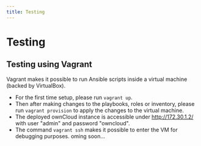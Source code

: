 ```yaml
---
title: Testing
---
```


# Testing

## Testing using Vagrant

Vagrant makes it possible to run Ansible scripts inside a virtual machine (backed by VirtualBox).

- For the first time setup, please run `vagrant up`.
- Then after making changes to the playbooks, roles or inventory, please run `vagrant provision` to apply the changes to the virtual machine.
- The deployed ownCloud instance is accessible under http://172.30.1.2/ with user "admin" and password "owncloud".
- The command `vagrant ssh` makes it possible to enter the VM for debugging purposes.
oming soon...
